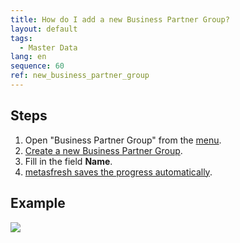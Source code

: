 ```yaml
---
title: How do I add a new Business Partner Group?
layout: default
tags:
  - Master Data
lang: en
sequence: 60
ref: new_business_partner_group
---
```


## Steps
1. Open "Business Partner Group" from the [menu](Menu).
1. [Create a new Business Partner Group](New_Record_Window).
1. Fill in the field **Name**.
1. [metasfresh saves the progress automatically](Saveindicator).

## Example
![](assets/New_business_partner_group.gif)
